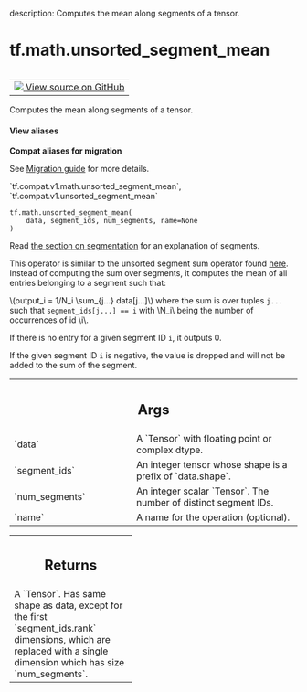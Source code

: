 description: Computes the mean along segments of a tensor.

<div itemscope itemtype="http://developers.google.com/ReferenceObject">
<meta itemprop="name" content="tf.math.unsorted_segment_mean" />
<meta itemprop="path" content="Stable" />
</div>

# tf.math.unsorted_segment_mean

<!-- Insert buttons and diff -->

<table class="tfo-notebook-buttons tfo-api nocontent" align="left">
<td>
  <a target="_blank" href="https://github.com/tensorflow/tensorflow/blob/r2.2/tensorflow/python/ops/math_ops.py#L3781-L3824">
    <img src="https://www.tensorflow.org/images/GitHub-Mark-32px.png" />
    View source on GitHub
  </a>
</td>
</table>



Computes the mean along segments of a tensor.

<section class="expandable">
  <h4 class="showalways">View aliases</h4>
  <p>
<b>Compat aliases for migration</b>
<p>See
<a href="https://www.tensorflow.org/guide/migrate">Migration guide</a> for
more details.</p>
<p>`tf.compat.v1.math.unsorted_segment_mean`, `tf.compat.v1.unsorted_segment_mean`</p>
</p>
</section>

<pre class="devsite-click-to-copy prettyprint lang-py tfo-signature-link">
<code>tf.math.unsorted_segment_mean(
    data, segment_ids, num_segments, name=None
)
</code></pre>



<!-- Placeholder for "Used in" -->

Read [the section on
segmentation](https://www.tensorflow.org/versions/r2.0/api_docs/python/tf/math#about_segmentation)
for an explanation of segments.

This operator is similar to the unsorted segment sum operator found
[here](../../../api_docs/python/math_ops.md#UnsortedSegmentSum).
Instead of computing the sum over segments, it computes the mean of all
entries belonging to a segment such that:

\\(output_i = 1/N_i \sum_{j...} data[j...]\\) where the sum is over tuples
`j...` such that `segment_ids[j...] == i` with \\N_i\\ being the number of
occurrences of id \\i\\.

If there is no entry for a given segment ID `i`, it outputs 0.

If the given segment ID `i` is negative, the value is dropped and will not
be added to the sum of the segment.

<!-- Tabular view -->
 <table class="responsive fixed orange">
<colgroup><col width="214px"><col></colgroup>
<tr><th colspan="2"><h2 class="add-link">Args</h2></th></tr>

<tr>
<td>
`data`
</td>
<td>
A `Tensor` with floating point or complex dtype.
</td>
</tr><tr>
<td>
`segment_ids`
</td>
<td>
An integer tensor whose shape is a prefix of `data.shape`.
</td>
</tr><tr>
<td>
`num_segments`
</td>
<td>
An integer scalar `Tensor`.  The number of distinct segment
IDs.
</td>
</tr><tr>
<td>
`name`
</td>
<td>
A name for the operation (optional).
</td>
</tr>
</table>



<!-- Tabular view -->
 <table class="responsive fixed orange">
<colgroup><col width="214px"><col></colgroup>
<tr><th colspan="2"><h2 class="add-link">Returns</h2></th></tr>
<tr class="alt">
<td colspan="2">
A `Tensor`.  Has same shape as data, except for the first `segment_ids.rank`
dimensions, which are replaced with a single dimension which has size
`num_segments`.
</td>
</tr>

</table>

